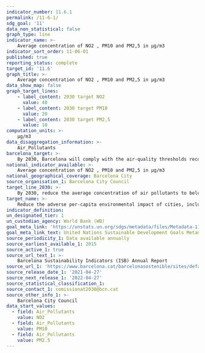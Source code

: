```yaml
---
indicator_number: 11.6.1
permalink: /11-6-1/
sdg_goal: '11'
data_non_statistical: false
graph_type: line
indicator_name: >-
    Average concentration of NO2 , PM10 and PM2,5 in μg/m3
indicator_sort_order: 11-06-01
published: true
reporting_status: complete
target_id: '11.6'
graph_title: >-
    Average concentration of NO2 , PM10 and PM2,5 in μg/m3
data_show_map: false
graph_target_lines:
    - label_content: 2030 target NO2
      value: 40
    - label_content: 2030 target PM10
      value: 20
    - label_content: 2030 target PM2,5
      value: 10
computation_units: >-
    µg/m3
data_disaggregation_information: >-
    Air_Pollutants
barcelona_target: >-
    By 2030, Barcelona will comply with the air-quality thresholds recommended by the WHO 
national_indicator_available: >-
    Average concentration of NO2 , PM10 and PM2,5 in μg/m3
national_geographical_coverage: Barcelona City
source_organisation_1: Barcelona City Council
target_line_2030: >-
    By 2030, reduce the average concentration of air pollutants to below the thresholds recommended by the WHO in all seasons in the city. Target value 2030: Less than 40 μg/m3 NO2, Less than 20 μg/m3 PM10, Less than 10 μg/m3 PM2.5
target_name: >-
    Reduce the adverse per-capita environmental impact of cities, including by paying special attention to air quality and municipal and other types of waste management
indicator_definition:
un_designated_tier: 1
un_custodian_agency: World Bank (WB)
goal_meta_link: 'https://unstats.un.org/sdgs/metadata/files/Metadata-11-06-01.pdf'
goal_meta_link_text: United Nations Sustainable Development Goals Metadata (pdf 894kB)
source_periodicity_1: Data available annually
source_earliest_available_1: 2015
source_active_1: true
source_url_text_1: >-
    Barcelona Sustainability Indicators (ISB) Annual Report
source_url_1: 'https://www.barcelona.cat/barcelonasostenible/sites/default/files/Indicadors/Indicadors2018/2018_informe_indicadors_sostenibilitat-bcn_0.pdf'
source_release_date_1: '2021-04-27'
source_next_release_1: '2022-04-27'
source_statistical_classification_1: 
source_contact_1: comissionat2030@bcn.cat
source_other_info_1: >-
    Barcelona City Council
data_start_values: 
  - field: Air_Pollutants
    value: NO2
  - field: Air_Pollutants  
    value: PM10
  - field: Air_Pollutants
    value: PM2.5
---
```

